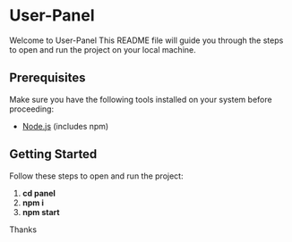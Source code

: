 # User-Panel

Welcome to User-Panel This README file will guide you through the steps to open and run the project on your local machine.

## Prerequisites

Make sure you have the following tools installed on your system before proceeding:

- [Node.js](https://nodejs.org/) (includes npm)

## Getting Started

Follow these steps to open and run the project:

1. **cd panel**
2. **npm i**
3. **npm start**

Thanks



